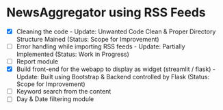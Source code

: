 ﻿# NewsAggregator using RSS Feeds

- [X] Cleaning the code - Update: Unwanted Code Clean & Proper Directory Structure Mained (Status: Scope for Improvement)
- [ ] Error handling while importing RSS feeds - Update: Partially Implemented (Status: Work in Progress)
- [ ] Report module
- [X] Build front-end for the webapp to display as widget (streamlit / flask) - Update: Built using Bootstrap & Backend controlled by Flask (Status: Scope for Improvement)
- [ ] Keyword search from the content
- [ ] Day & Date filtering module
